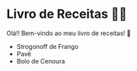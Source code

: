 # Livro de Receitas :woman_cook:

Olá!! Bem-vindo ao meu livro de receitas! :wave:

- Strogonoff de Frango
- Pavê
- Bolo de Cenoura